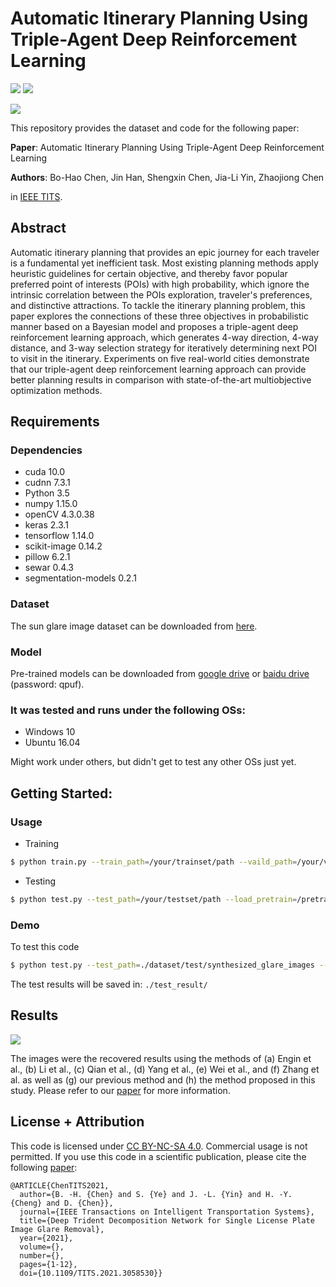 # Automatic Itinerary Planning Using Triple-Agent Deep Reinforcement Learning

![](https://img.shields.io/badge/Tensorflow-1.14.0-yellow)
![](https://img.shields.io/badge/Cuda-10.0-blue)

![](img/main_network_new.png)


This repository provides the dataset and code for the following paper:

**Paper**: Automatic Itinerary Planning Using Triple-Agent Deep Reinforcement Learning

**Authors**: Bo-Hao Chen, Jin Han, Shengxin Chen, Jia-Li Yin, Zhaojiong Chen

in [IEEE TITS](https://ieeexplore.ieee.org/document/9766177).


## Abstract
Automatic itinerary planning that provides an epic journey for each traveler is a fundamental yet inefficient task. Most existing planning methods apply heuristic guidelines for certain objective, and thereby favor popular preferred point of interests (POIs) with high probability, which ignore the intrinsic correlation between the POIs exploration, traveler's preferences, and distinctive attractions. To tackle the itinerary planning problem, this paper explores the connections of these three objectives in probabilistic manner based on a Bayesian model and proposes a triple-agent deep reinforcement learning approach, which generates 4-way direction, 4-way distance, and 3-way selection strategy for iteratively determining next POI to visit in the itinerary. Experiments on five real-world cities demonstrate that our triple-agent deep reinforcement learning approach can provide better planning results in comparison with state-of-the-art multiobjective optimization methods.

## Requirements

### Dependencies
* cuda 10.0
* cudnn 7.3.1
* Python 3.5
* numpy 1.15.0
* openCV 4.3.0.38
* keras 2.3.1
* tensorflow 1.14.0
* scikit-image 0.14.2
* pillow 6.2.1
* sewar 0.4.3
* segmentation-models 0.2.1

### Dataset
The sun glare image dataset can be downloaded from [here](https://bigmms.github.io/chen_tits21_dataset/).

### Model
Pre-trained models can be downloaded from [google drive](https://drive.google.com/file/d/1rYJrxFW3s2qh94vELcxQmlU09GR_c7LM/view) or [baidu drive]( https://pan.baidu.com/s/1VJtkwSqYG9WIjNuvv0PSvQ) (password: qpuf).

### It was tested and runs under the following OSs:
* Windows 10
* Ubuntu 16.04

Might work under others, but didn't get to test any other OSs just yet.

## Getting Started:
### Usage
* Training
```bash
$ python train.py --train_path=/your/trainset/path --vaild_path=/your/valset/path --save_model_dir=/save/model/path --load_pretrain=/pretrain/generator/model/path
```
* Testing
```bash
$ python test.py --test_path=/your/testset/path --load_pretrain=/pretrain/generator/model/path
```

### Demo
To test this code
```bash
$ python test.py --test_path=./dataset/test/synthesized_glare_images --load_pretrain=./save_weight/model.h5
```
The test results will be saved in: `./test_result/`

## Results
![](img/result.png)

The images were the recovered results using the methods of (a) Engin et al., (b) Li et al., (c) Qian et al., (d) Yang et al., (e) Wei et al., and (f) Zhang et al. as well as (g) our previous method and (h) the method proposed in this study. Please refer to our [paper](https://ieeexplore.ieee.org/document/9357944) for more information.

## License + Attribution
This code is licensed under [CC BY-NC-SA 4.0](https://creativecommons.org/licenses/by-nc-sa/4.0/). Commercial usage is not permitted. If you use this code in a scientific publication, please cite the following [paper](https://ieeexplore.ieee.org/document/9357944):
```
@ARTICLE{ChenTITS2021,
  author={B. -H. {Chen} and S. {Ye} and J. -L. {Yin} and H. -Y. {Cheng} and D. {Chen}},
  journal={IEEE Transactions on Intelligent Transportation Systems}, 
  title={Deep Trident Decomposition Network for Single License Plate Image Glare Removal}, 
  year={2021},
  volume={},
  number={},
  pages={1-12},
  doi={10.1109/TITS.2021.3058530}}
```
